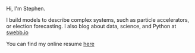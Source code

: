 Hi, I'm Stephen.

I build models to describe complex systems, such as particle accelerators, or election forecasting. I also blog about data, science, and Python at [swebb.io](https://www.swebb.io/)

You can find my online resume [here](sdwebb.github.io)

<!--
**sdwebb/sdwebb** is a ✨ _special_ ✨ repository because its `README.md` (this file) appears on your GitHub profile.

Here are some ideas to get you started:

- 🔭 I’m currently working on ...
- 🌱 I’m currently learning ...
- 👯 I’m looking to collaborate on ...
- 🤔 I’m looking for help with ...
- 💬 Ask me about ...
- 📫 How to reach me: ...
- 😄 Pronouns: ...
- ⚡ Fun fact: ...
-->

